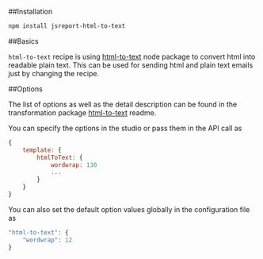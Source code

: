 ##Installation
```bash
npm install jsreport-html-to-text
```

##Basics

`html-to-text` recipe is using [html-to-text](https://github.com/werk85/node-html-to-text) node package to convert html into readable plain text. This can be used for sending html and plain text emails just by changing the recipe.

##Options

The list of options as well as the detail description can be found in the transformation package [html-to-text](https://github.com/werk85/node-html-to-text) readme.

You can specify the options in the studio or pass them in the API call as

```js
{
	template: {
		htmlToText: {
			wordwrap: 130
			...
		}
	}
}
```

You can also set the default option values globally in the configuration file as

```js
"html-to-text": {
    "wordwrap": 12
}
```


